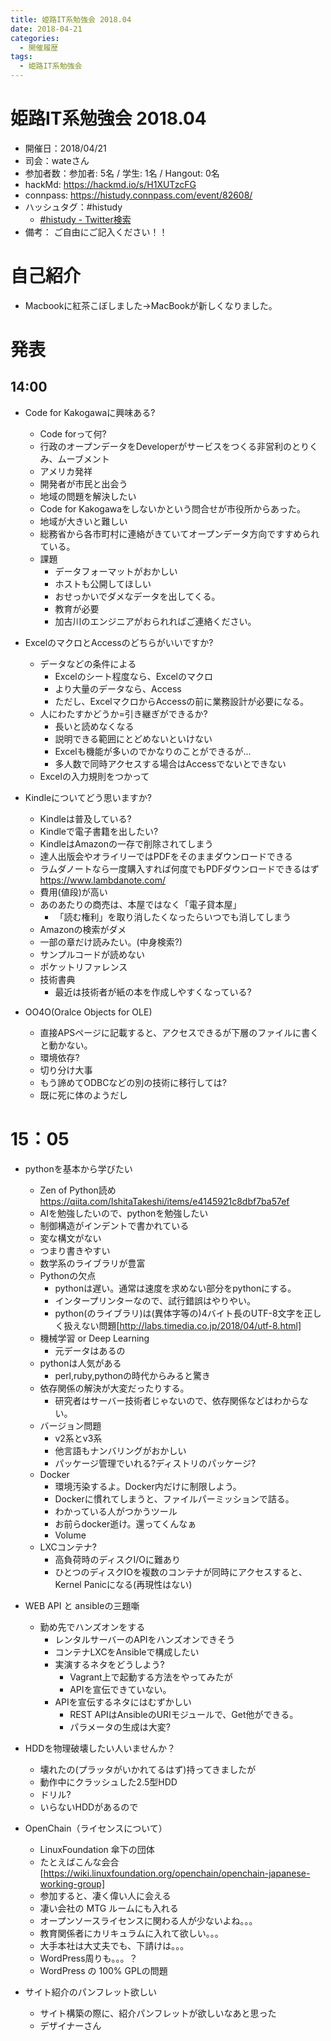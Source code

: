 ```yaml
---
title: 姫路IT系勉強会 2018.04
date: 2018-04-21
categories:
  - 開催履歴
tags:
  - 姫路IT系勉強会
---
```


# 姫路IT系勉強会 2018.04

* 開催日：2018/04/21
* 司会：wateさん
* 参加者数：参加者:  5名 / 学生:  1名 / Hangout:  0名
* hackMd: https://hackmd.io/s/H1XUTzcFG
* connpass: https://histudy.connpass.com/event/82608/
* ハッシュタグ：#histudy
    * [#histudy - Twitter検索](https://twitter.com/search?q=%23histudy&src=typd)
* 備考： ご自由にご記入ください！！

# 自己紹介

* Macbookに紅茶こぼしました->MacBookが新しくなりました。

# 発表

## 14:00

* Code for Kakogawaに興味ある?
    * Code forって何?
    * 行政のオープンデータをDeveloperがサービスをつくる非営利のとりくみ、ムーブメント
    * アメリカ発祥
    * 開発者が市民と出会う
    * 地域の問題を解決したい
    * Code for Kakogawaをしないかという問合せが市役所からあった。
    * 地域が大きいと難しい
    * 総務省から各市町村に連絡がきていてオープンデータ方向ですすめられている。
    * 課題
        * データフォーマットがおかしい
        * ホストも公開してほしい
        * おせっかいでダメなデータを出してくる。
        * 教育が必要
        * 加古川のエンジニアがおられればご連絡ください。

* ExcelのマクロとAccessのどちらがいいですか?
    * データなどの条件による
        * Excelのシート程度なら、Excelのマクロ
        * より大量のデータなら、Access
        * ただし、ExcelマクロからAccessの前に業務設計が必要になる。
    * 人にわたすかどうか=引き継ぎができるか?
        * 長いと読めなくなる
        * 説明できる範囲にとどめないといけない
        * Excelも機能が多いのでかなりのことができるが...
        * 多人数で同時アクセスする場合はAccessでないとできない
    * Excelの入力規則をつかって

* Kindleについてどう思いますか?
    * Kindleは普及している?
    * Kindleで電子書籍を出したい?
    * KindleはAmazonの一存で削除されてしまう
    * 達人出版会やオライリーではPDFをそのままダウンロードできる
    * ラムダノートなら一度購入すれば何度でもPDFダウンロードできるはず https://www.lambdanote.com/
    * 費用(値段)が高い
    * あのあたりの商売は、本屋ではなく「電子貸本屋」
        * 「読む権利」を取り消したくなったらいつでも消してしまう
    * Amazonの検索がダメ
    * 一部の章だけ読みたい。(中身検索?)
    * サンプルコードが読めない
    * ポケットリファレンス
    * 技術書典
        * 最近は技術者が紙の本を作成しやすくなっている?
* OO4O(Oralce Objects for OLE)
    * 直接APSページに記載すると、アクセスできるが下層のファイルに書くと動かない。
    * 環境依存?
    * 切り分け大事
    * もう諦めてODBCなどの別の技術に移行しては?
    * 既に死に体のようだし

# 15：05

* pythonを基本から学びたい
    * Zen of Python読め https://qiita.com/IshitaTakeshi/items/e4145921c8dbf7ba57ef
    * AIを勉強したいので、pythonを勉強したい
    * 制御構造がインデントで書かれている
    * 変な構文がない
    * つまり書きやすい
    * 数学系のライブラリが豊富
    * Pythonの欠点
        * pythonは遅い。通常は速度を求めない部分をpythonにする。
        * インタープリンターなので、試行錯誤はやりやい。
        * python(のライブラリ)は(異体字等の)4バイト長のUTF-8文字を正しく扱えない問題[http://labs.timedia.co.jp/2018/04/utf-8.html]
    * 機械学習 or Deep Learning
        * 元データはあるの
    * pythonは人気がある
        * perl,ruby,pythonの時代からみると驚き
    * 依存関係の解決が大変だったりする。
        * 研究者はサーバー技術者じゃないので、依存関係などはわからない。
    * バージョン問題
        * v2系とv3系
        * 他言語もナンバリングがおかしい
        * パッケージ管理でいれる?ディストリのパッケージ?
    * Docker
        * 環境汚染するよ。Docker内だけに制限しよう。
        * Dockerに慣れてしまうと、ファイルパーミッションで詰る。
        * わかっている人がつかうツール
        * お前らdocker逝け。還ってくんなぁ
        * Volume
    * LXCコンテナ?
        * 高負荷時のディスクI/Oに難あり
        * ひとつのディスクIOを複数のコンテナが同時にアクセスすると、Kernel Panicになる(再現性はない)

* WEB API と ansibleの三題噺
    * 勤め先でハンズオンをする
        * レンタルサーバーのAPIをハンズオンできそう
        * コンテナLXCをAnsibleで構成したい
        * 実演するネタをどうしよう?
            * Vagrant上で起動する方法をやってみたが
            * APIを宣伝できていない。
        * APIを宣伝するネタにはむずかしい
            * REST APIはAnsibleのURIモジュールで、Get他ができる。
            * パラメータの生成は大変?

* HDDを物理破壊したい人いませんか？
    * 壊れたの(プラッタがいかれてるはず)持ってきましたが
    * 動作中にクラッシュした2.5型HDD
    * ドリル?
    * いらないHDDがあるので

* OpenChain（ライセンスについて）
    * LinuxFoundation 傘下の団体
    * たとえばこんな会合 [https://wiki.linuxfoundation.org/openchain/openchain-japanese-working-group]
    * 参加すると、凄く偉い人に会える
    * 凄い会社の MTG ルームにも入れる
    * オープンソースライセンスに関わる人が少ないよね。。。
    * 教育関係者にカリキュラムに入れて欲しい。。。
    * 大手本社は大丈夫でも、下請けは。。。
    * WordPress周りも。。。？
    * WordPress の 100% GPLの問題

* サイト紹介のパンフレット欲しい
    * サイト構築の際に、紹介パンフレットが欲しいなあと思った
    * デザイナーさん
